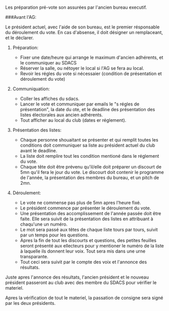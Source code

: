 Les préparation pré-vote son assurées par l'ancien bureau executif.

###Avant l'AG:

Le président actuel, avec l'aide de son bureau, est le premier résponsable du déroulement du vote. En cas d'absense, il doit désigner un remplaceant, et le déclarer.

1. Préparation:
	- Fixer une date/heure qui arrange le maximum d'ancien adhérents, et le communiquer au SDACS
	- Réserver la salle, ou nétoyer le local si l'AG se fera au local.
	- Revoir les régles du vote si nécessaier (condition de présentation et déroulement du vote)

2. Communiquation:
	- Coller les affiches du sdacs.
	- Lancer le vote et communiquer par emails le "s régles de présentation", la date du ote, et le deadline des présentation des listes électorales aux ancien adhérents.
	- Tout afficher au local du club (dates er réglement).

3. Présentation des listes:
	- Chaque personne shouaitant se présenter et qui remplit toutes les conditions doit communiquer sa liste au président actuel du club avant le deadline.
	- La liste doit remplire tout les condition mentioné dans le réglement du vote.
	- Chaque tête doit être prévenu qu'il/elle doit préparer un discourt de 5mn qu'il fera le jour du vote. Le discourt doit contenir le programme de l'année, la présentation des membres du bureau, et un pitch de 2mn.

3. Déroulement:
	- Le vote ne commense pas plus de 5mn apres l'heure fixé.
	- Le président commence par présenter le déroulement du vote.
	- Une présentation des accomplissement de l'année passée doit être faite. Elle sera suivit de la présentation des listes en attribuant à chaqu'une un numéro.
	- Le mot sera passé aux têtes de chaque liste tours par tours, suivit par un temps pour les questions.
	- Apres la fin de tout les discourts et questions, des petites feuilles seront présenté aux ellecteurs pour y mentioner le numéro de la liste à laquelle ils donnent leur voix. Tout sera mis dans une urne transparante.
	- Tout ceci sera suivit par le compte des voix et l'annonce des résultats.

Juste apres l'annonce des résultats, l'ancien président et le nouveau président passeront au club avec des membre du SDACS pour vérifier le materiel. 

Apres la vérification de tout le materiel, la passation de consigne sera signé par les deux présidents.

